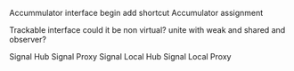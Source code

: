 Accummulator interface
	begin
	add
	shortcut
Accumulator assignment

Trackable interface
	could it be non virtual?
	unite with weak and shared and observer?

Signal Hub
Signal Proxy
Signal Local Hub
Signal Local Proxy